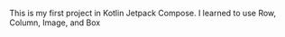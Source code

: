 




This is my first project in Kotlin Jetpack Compose. I learned to use Row, Column, Image, and Box
